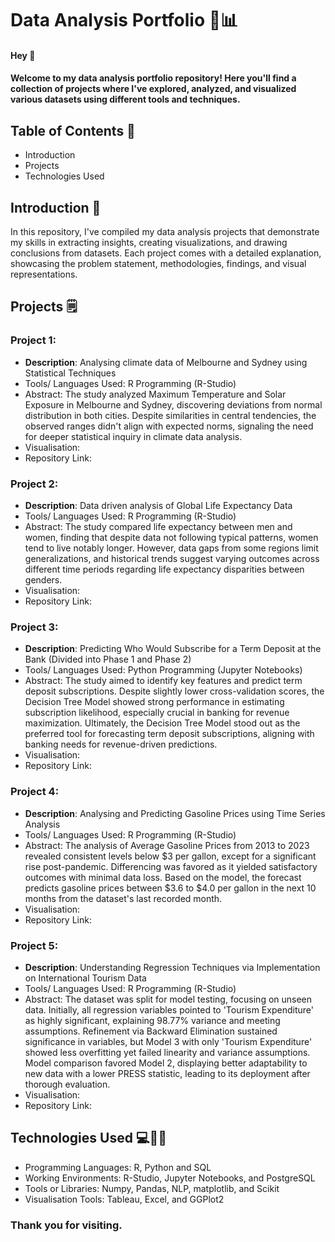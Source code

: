 # Data Analysis Portfolio 💼📊

#### Hey 👋

#### Welcome to my data analysis portfolio repository! Here you'll find a collection of projects where I've explored, analyzed, and visualized various datasets using different tools and techniques.

## Table of Contents 📁
- Introduction
- Projects
- Technologies Used

## Introduction 🚀

In this repository, I've compiled my data analysis projects that demonstrate my skills in extracting insights, creating visualizations, and drawing conclusions from datasets. Each project comes with a detailed explanation, showcasing the problem statement, methodologies, findings, and visual representations.

## Projects 🗒️

### Project 1: 
- **Description**: Analysing climate data of Melbourne and Sydney using Statistical Techniques
- Tools/ Languages Used: R Programming (R-Studio)
- Abstract: The study analyzed Maximum Temperature and Solar Exposure in Melbourne and Sydney, discovering deviations from normal distribution in both cities. Despite similarities in central tendencies, the observed ranges didn't align with expected norms, signaling the need for deeper statistical inquiry in climate data analysis.
- Visualisation:
- Repository Link: 

### Project 2: 
- **Description**: Data driven analysis of Global Life Expectancy Data
- Tools/ Languages Used: R Programming (R-Studio)
- Abstract: The study compared life expectancy between men and women, finding that despite data not following typical patterns, women tend to live notably longer. However, data gaps from some regions limit generalizations, and historical trends suggest varying outcomes across different time periods regarding life expectancy disparities between genders.
- Visualisation:
- Repository Link:
  
### Project 3:
- **Description**: Predicting Who Would Subscribe for a Term Deposit at the Bank (Divided into Phase 1 and Phase 2)
- Tools/ Languages Used: Python Programming (Jupyter Notebooks)
- Abstract: The study aimed to identify key features and predict term deposit subscriptions. Despite slightly lower cross-validation scores, the Decision Tree Model showed strong performance in estimating subscription likelihood, especially crucial in banking for revenue maximization. Ultimately, the Decision Tree Model stood out as the preferred tool for forecasting term deposit subscriptions, aligning with banking needs for revenue-driven predictions.
- Visualisation:
- Repository Link:
  
### Project 4: 
- **Description**: Analysing and Predicting Gasoline Prices using Time Series Analysis
- Tools/ Languages Used: R Programming (R-Studio)
- Abstract: The analysis of Average Gasoline Prices from 2013 to 2023 revealed consistent levels below $3 per gallon, except for a significant rise post-pandemic. Differencing was favored as it yielded satisfactory outcomes with minimal data loss. Based on the model, the forecast predicts gasoline prices between $3.6 to $4.0 per gallon in the next 10 months from the dataset's last recorded month.
- Visualisation:
- Repository Link:
  
### Project 5: 
- **Description**: Understanding Regression Techniques via Implementation on International Tourism Data
- Tools/ Languages Used: R Programming (R-Studio)
- Abstract: The dataset was split for model testing, focusing on unseen data. Initially, all regression variables pointed to 'Tourism Expenditure' as highly significant, explaining 98.77% variance and meeting assumptions. Refinement via Backward Elimination sustained significance in variables, but Model 3 with only 'Tourism Expenditure' showed less overfitting yet failed linearity and variance assumptions. Model comparison favored Model 2, displaying better adaptability to new data with a lower PRESS statistic, leading to its deployment after thorough evaluation.
- Visualisation:
- Repository Link:

## Technologies Used 💻🧑‍💻
- Programming Languages: R, Python and  SQL 
- Working Environments: R-Studio, Jupyter Notebooks, and PostgreSQL
- Tools or Libraries: Numpy, Pandas, NLP, matplotlib, and Scikit
- Visualisation Tools: Tableau, Excel, and GGPlot2


### Thank you for visiting. 
